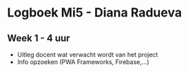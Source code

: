 # Logboek Mi5 - Diana Radueva

## Week 1 - 4 uur
* Uitleg docent wat verwacht wordt van het project
* Info opzoeken (PWA Frameworks, Firebase,...)

